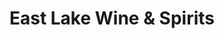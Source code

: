 ---
title: "East Lake Wine & Spirits"
url: /airdrie/east-lake-wine-und-spirits/
shop: Spirituosen
---